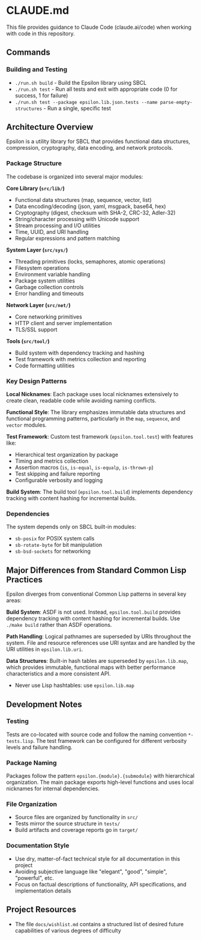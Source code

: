 # CLAUDE.md

This file provides guidance to Claude Code (claude.ai/code) when working with code in this repository.

## Commands

### Building and Testing
- `./run.sh build` - Build the Epsilon library using SBCL
- `./run.sh test` - Run all tests and exit with appropriate code (0 for success, 1 for failure)
- `./run.sh test --package epsilon.lib.json.tests --name parse-empty-structures` - Run a single, specific test

## Architecture Overview

Epsilon is a utility library for SBCL that provides functional data structures, compression, cryptography, data encoding, and network protocols.

### Package Structure
The codebase is organized into several major modules:

**Core Library (`src/lib/`)**
- Functional data structures (map, sequence, vector, list)
- Data encoding/decoding (json, yaml, msgpack, base64, hex)
- Cryptography (digest, checksum with SHA-2, CRC-32, Adler-32)
- String/character processing with Unicode support
- Stream processing and I/O utilities
- Time, UUID, and URI handling
- Regular expressions and pattern matching

**System Layer (`src/sys/`)**
- Threading primitives (locks, semaphores, atomic operations)
- Filesystem operations
- Environment variable handling
- Package system utilities
- Garbage collection controls
- Error handling and timeouts

**Network Layer (`src/net/`)**
- Core networking primitives
- HTTP client and server implementation
- TLS/SSL support

**Tools (`src/tool/`)**
- Build system with dependency tracking and hashing
- Test framework with metrics collection and reporting
- Code formatting utilities

### Key Design Patterns

**Local Nicknames**: Each package uses local nicknames extensively to create clean, readable code while avoiding naming conflicts.

**Functional Style**: The library emphasizes immutable data structures and functional programming patterns, particularly in the `map`, `sequence`, and `vector` modules.

**Test Framework**: Custom test framework (`epsilon.tool.test`) with features like:
- Hierarchical test organization by package
- Timing and metrics collection
- Assertion macros (`is`, `is-equal`, `is-equalp`, `is-thrown-p`)
- Test skipping and failure reporting
- Configurable verbosity and logging

**Build System**: The build tool (`epsilon.tool.build`) implements dependency tracking with content hashing for incremental builds.

### Dependencies
The system depends only on SBCL built-in modules:
- `sb-posix` for POSIX system calls
- `sb-rotate-byte` for bit manipulation
- `sb-bsd-sockets` for networking

## Major Differences from Standard Common Lisp Practices

Epsilon diverges from conventional Common Lisp patterns in several key areas:

**Build System**: ASDF is not used. Instead, `epsilon.tool.build` provides dependency tracking with content hashing for incremental builds. Use `./make build` rather than ASDF operations.

**Path Handling**: Logical pathnames are superseded by URIs throughout the system. File and resource references use URI syntax and are handled by the URI utilities in `epsilon.lib.uri`.

**Data Structures**: Built-in hash tables are superseded by `epsilon.lib.map`, which provides immutable, functional maps with better performance characteristics and a more consistent API.
- Never use Lisp hashtables: use `epsilon.lib.map`

## Development Notes

### Testing
Tests are co-located with source code and follow the naming convention `*-tests.lisp`. The test framework can be configured for different verbosity levels and failure handling.

### Package Naming
Packages follow the pattern `epsilon.{module}.{submodule}` with hierarchical organization. The main package exports high-level functions and uses local nicknames for internal dependencies.

### File Organization
- Source files are organized by functionality in `src/`
- Tests mirror the source structure in `tests/`
- Build artifacts and coverage reports go in `target/`

### Documentation Style
- Use dry, matter-of-fact technical style for all documentation in this project
- Avoiding subjective language like "elegant", "good", "simple", "powerful", etc.
- Focus on factual descriptions of functionality, API specifications, and implementation details
  
## Project Resources
- The file `docs/wishlist.md` contains a structured list of desired future capabilities of various degrees of difficulty